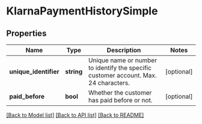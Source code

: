 # KlarnaPaymentHistorySimple

## Properties
Name | Type | Description | Notes
------------ | ------------- | ------------- | -------------
**unique_identifier** | **string** | Unique name or number to identify the specific customer account. Max. 24 characters. | [optional] 
**paid_before** | **bool** | Whether the customer has paid before or not. | [optional] 

[[Back to Model list]](../../README.md#documentation-for-models) [[Back to API list]](../../README.md#documentation-for-api-endpoints) [[Back to README]](../../README.md)


